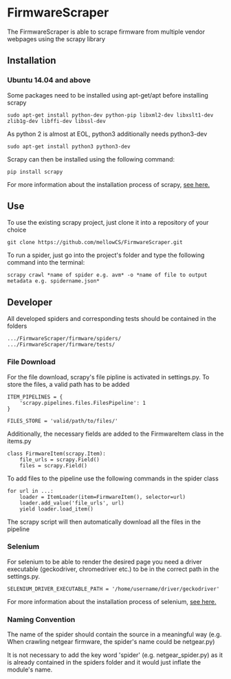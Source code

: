 
# FirmwareScraper
The FirmwareScraper is able to scrape firmware from multiple vendor webpages using the scrapy library

## Installation

### Ubuntu 14.04 and above

Some packages need to be installed using apt-get/apt before installing scrapy

```
sudo apt-get install python-dev python-pip libxml2-dev libxslt1-dev zlib1g-dev libffi-dev libssl-dev
```

As python 2 is almost at EOL, python3 additionally needs python3-dev

```
sudo apt-get install python3 python3-dev
```

Scrapy can then be installed using the following command:

```
pip install scrapy
```

For more information about the installation process of scrapy, [see here.](https://docs.scrapy.org/en/latest/intro/install.html#intro-install)

## Use

To use the existing scrapy project, just clone it into a repository of your choice

```
git clone https://github.com/mellowCS/FirmwareScraper.git
```

To run a spider, just go into the project's folder and type the following command into the terminal:

```
scrapy crawl *name of spider e.g. avm* -o *name of file to output metadata e.g. spidername.json*
```

## Developer

All developed spiders and corresponding tests should be contained in the folders

```
.../FirmwareScraper/firmware/spiders/
.../FirmwareScraper/firmware/tests/
```

### File Download

For the file download, scrapy's file pipline is activated in settings.py. To store the files, a valid path has to be added

```
ITEM_PIPELINES = {
    'scrapy.pipelines.files.FilesPipeline': 1
}

FILES_STORE = 'valid/path/to/files/'
```

Additionally, the necessary fields are added to the FirmwareItem class in the items.py

```
class FirmwareItem(scrapy.Item):
    file_urls = scrapy.Field()
    files = scrapy.Field()
```

To add files to the pipeline use the following commands in the spider class

```
for url in ...:
    loader = ItemLoader(item=FirmwareItem(), selector=url)
    loader.add_value('file_urls', url)
    yield loader.load_item()
```

The scrapy script will then automatically download all the files in the pipeline

### Selenium

For selenium to be able to render the desired page you need a driver executable (geckodriver, chromedriver etc.) to be in the correct path in the settings.py.

```
SELENIUM_DRIVER_EXECUTABLE_PATH = '/home/username/driver/geckodriver'
```

For more information about the installation process of selenium, [see here.](https://selenium-python.readthedocs.io/installation.html)

### Naming Convention

The name of the spider should contain the source in a meaningful way (e.g. When crawling netgear firmware, the spider's name could be netgear.py)

It is not necessary to add the key word 'spider' (e.g. netgear_spider.py) as it is already contained in the spiders folder and it would just inflate the module's name.



